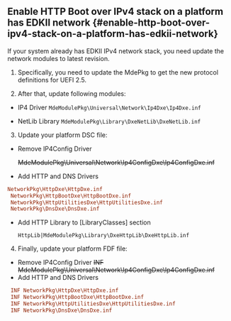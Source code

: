 <!--- @file
  enable_http_boot_for_your_system/enable_http_boot_over_ipv4_stack_on_a_platform_has.md for Getting Started Guide of EDK    II HTTP Boot

  Copyright (c) 2018, Intel Corporation. All rights reserved.<BR>

  Redistribution and use in source (original document form) and 'compiled'
  forms (converted to PDF, epub, HTML and other formats) with or without
  modification, are permitted provided that the following conditions are met:

  1) Redistributions of source code (original document form) must retain the
     above copyright notice, this list of conditions and the following
     disclaimer as the first lines of this file unmodified.

  2) Redistributions in compiled form (transformed to other DTDs, converted to
     PDF, epub, HTML and other formats) must reproduce the above copyright
     notice, this list of conditions and the following disclaimer in the
     documentation and/or other materials provided with the distribution.

  THIS DOCUMENTATION IS PROVIDED BY TIANOCORE PROJECT "AS IS" AND ANY EXPRESS OR
  IMPLIED WARRANTIES, INCLUDING, BUT NOT LIMITED TO, THE IMPLIED WARRANTIES OF
  MERCHANTABILITY AND FITNESS FOR A PARTICULAR PURPOSE ARE DISCLAIMED. IN NO
  EVENT SHALL TIANOCORE PROJECT  BE LIABLE FOR ANY DIRECT, INDIRECT, INCIDENTAL,
  SPECIAL, EXEMPLARY, OR CONSEQUENTIAL DAMAGES (INCLUDING, BUT NOT LIMITED TO,
  PROCUREMENT OF SUBSTITUTE GOODS OR SERVICES; LOSS OF USE, DATA, OR PROFITS;
  OR BUSINESS INTERRUPTION) HOWEVER CAUSED AND ON ANY THEORY OF LIABILITY,
  WHETHER IN CONTRACT, STRICT LIABILITY, OR TORT (INCLUDING NEGLIGENCE OR
  OTHERWISE) ARISING IN ANY WAY OUT OF THE USE OF THIS DOCUMENTATION, EVEN IF
  ADVISED OF THE POSSIBILITY OF SUCH DAMAGE.

-->


## Enable HTTP Boot over IPv4 stack on a platform has EDKII network {#enable-http-boot-over-ipv4-stack-on-a-platform-has-edkii-network}

If your system already has EDKII IPv4 network stack, you need update the network modules to latest revision.

1.  Specifically, you need to update the MdePkg to get the new protocol definitions for UEFI 2.5\.

2. After that, update following modules:

  * IP4 Driver
 `MdeModulePkg\Universal\Network\Ip4Dxe\Ip4Dxe.inf`

  * NetLib Library
  `MdeModulePkg\Library\DxeNetLib\DxeNetLib.inf`

3. Update your platform DSC file:

  * Remove IP4Config Driver
 
    ~~MdeModulePkg\Universal\Network\Ip4ConfigDxe\Ip4ConfigDxe.inf~~

  * Add HTTP and DNS Drivers
```ini
NetworkPkg\HttpDxe\HttpDxe.inf
 NetworkPkg\HttpBootDxe\HttpBootDxe.inf
 NetworkPkg\HttpUtilitiesDxe\HttpUtilitiesDxe.inf
 NetworkPkg\DnsDxe\DnsDxe.inf
```
 * Add HTTP Library to [LibraryClasses] section

   `HttpLib|MdeModulePkg\Library\DxeHttpLib\DxeHttpLib.inf`

4. Finally, update your platform FDF file:
  * Remove IP4Config Driver
  ~~INF MdeModulePkg\Universal\Network\Ip4ConfigDxe\Ip4ConfigDxe.inf~~
  * Add HTTP and DNS Drivers
```ini
 INF NetworkPkg\HttpDxe\HttpDxe.inf
 INF NetworkPkg\HttpBootDxe\HttpBootDxe.inf
 INF NetworkPkg\HttpUtilitiesDxe\HttpUtilitiesDxe.inf
 INF NetworkPkg\DnsDxe\DnsDxe.inf
```

